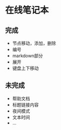 # 在线笔记本

## 完成
+ 节点移动，添加，删除
+ 编号
+ markdown部分
+ 展开
+ 键盘上下移动

## 未完成
+ 帮助文档
+ 标题链接内容
+ 夜间模式
+ 文本时间
+ ...